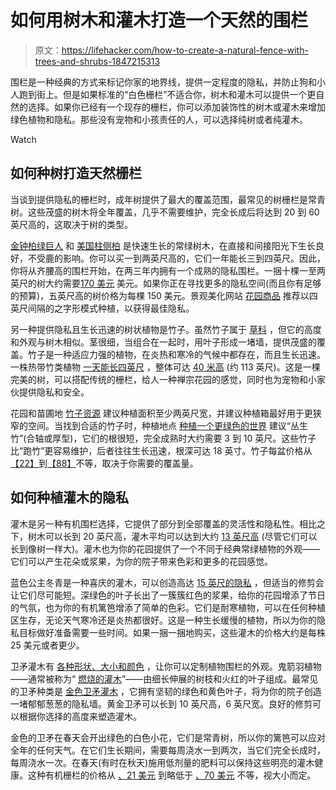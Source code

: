 # 如何用树木和灌木打造一个天然的围栏

> 原文：<https://lifehacker.com/how-to-create-a-natural-fence-with-trees-and-shrubs-1847215313>

围栏是一种经典的方式来标记你家的地界线，提供一定程度的隐私，并防止狗和小人跑到街上。但是如果标准的“白色栅栏”不适合你，树木和灌木可以提供一个更自然的选择。如果你已经有一个现存的栅栏，你可以添加装饰性的树木或灌木来增加绿色植物和隐私。那些没有宠物和小孩责任的人，可以选择纯树或者纯灌木。

Watch

## 如何种树打造天然栅栏

当谈到提供隐私的栅栏时，成年树提供了最大的覆盖范围，最常见的树栅栏是常青树。这些茂盛的树木将全年覆盖，几乎不需要维护，完全长成后将达到 20 到 60 英尺高的，这取决于树的类型。

[金钟柏绿巨人](https://www.arborday.org/trees/treeguide/treedetail.cfm?itemID=779) 和 [美国柱侧柏](http://www.americanpillarnursery.com/) 是快速生长的常绿树木，在直接和间接阳光下生长良好，不受鹿的影响。你可以买一到两英尺高的，它们一年能长三到四英尺。因此，你将从齐腰高的围栏开始，在两三年内拥有一个成熟的隐私围栏。一捆十棵一至两英尺的树大约需要[170 美元](https://gardengoodsdirect.com/products/american-pillar-arborvitae-trees?variant=31264570900522&utm_medium=cpc&utm_source=google&utm_campaign=Google%20Shopping&gclid=CjwKCAjwrPCGBhALEiwAUl9X08KoneTUWAMfYZHoBAmM9ewc8tQpvZHikYr-fmCXMhSOCMoA687YihoCHAcQAvD_BwE) 美元。如果你正在寻找更多的隐私空间(而且你有足够的预算)，五英尺高的树价格为每棵 150 美元。景观美化网站 [花园商品](https://gardengoodsdirect.com/products/american-pillar-arborvitae-trees?variant=31264570900522&utm_medium=cpc&utm_source=google&utm_campaign=Google%20Shopping&gclid=CjwKCAjwrPCGBhALEiwAUl9X08KoneTUWAMfYZHoBAmM9ewc8tQpvZHikYr-fmCXMhSOCMoA687YihoCHAcQAvD_BwE) 推荐以四英尺间隔的之字形模式种植，以获得最佳隐私。

另一种提供隐私且生长迅速的树状植物是竹子。虽然竹子属于 [草科](https://www.sciencedaily.com/terms/bamboo.htm) ，但它的高度和外观与树木相似。茎很细，当组合在一起时，用叶子形成一堵墙，提供茂盛的覆盖。竹子是一种适应力强的植物，在炎热和寒冷的气候中都存在，而且生长迅速。一株热带竹类植物 [一天能长四英尺](https://www.gardenista.com/posts/bamboo-pros-cons-everything-you-need-know/#:~:text=Bamboo%20grows%20lightning%20fast.&text=Some%20tropical%20species'%20new%20shoots,major%20renewable%20and%20sustainable%20crop.) ，整体可达 [40 米高](https://www.sciencedaily.com/terms/bamboo.htm) (约 113 英尺)。这是一棵完美的树，可以搭配传统的栅栏，给人一种禅宗花园的感觉，同时也为宠物和小家伙提供隐私和安全。

花园和苗圃地 [竹子资源](https://bamboosourcery.com/project/bamboo-for-privacy-screening/) 建议种植面积至少两英尺宽，并建议种植箱最好用于更狭窄的空间。当找到合适的竹子时，种植地点 [种植一个更绿色的世界](https://www.growingagreenerworld.com/green-fences-make-good-neighbors-unless-its-bamboo/) 建议“丛生竹”(合轴或厚型)，它们的根很短，完全成熟时大约需要 3 到 10 英尺。这些竹子比“跑竹”更容易维护，后者往往生长迅速，根深可达 18 英寸。竹子每盆价格从[【22】](https://bambooman.com.au/variety-view/south-kalimantan-bambusa-luteostriata/)到[【88】](https://bambooman.com.au/variety-view/thai-silk-bamboo-bambusa-nana/)不等，取决于你需要的覆盖量。

## 如何种植灌木的隐私

灌木是另一种有机围栏选择，它提供了部分到全部覆盖的灵活性和隐私性。相比之下，树木可以长到 20 英尺高，灌木平均可以达到大约 [13 英尺高](https://www.thespruce.com/the-difference-between-trees-and-shrubs-3269804#:~:text=Characteristics%20of%20Shrubs&text=Shrubs%20will%20usually%20have%20a,is%20smaller%20than%20most%20trees.%22) (尽管它们可以长到像树一样大)。灌木也为你的花园提供了一个不同于经典常绿植物的外观——它们可以产生花朵或浆果，为你的院子带来色彩和更多的花园感觉。

蓝色公主冬青是一种喜庆的灌木，可以创造高达 [15 英尺的隐私](https://www.missouribotanicalgarden.org/PlantFinder/PlantFinderDetails.aspx?kempercode=d470) ，但适当的修剪会让它们尽可能短。深绿色的叶子长出了一簇簇红色的浆果，给你的花园增添了节日的气氛，也为你的有机篱笆增添了简单的色彩。它们是耐寒植物，可以在任何种植区生存，无论天气寒冷还是炎热都很好。这是一种生长缓慢的植物，所以为你的隐私目标做好准备需要一些时间。如果一捆一捆地购买，这些灌木的价格大约是每株 25 美元或者更少。

卫矛灌木有 [各种形状、大小和颜色](https://www.gardeningknowhow.com/ornamental/shrubs/euonymus/euonymus-plant-varieties.htm) ，让你可以定制植物围栏的外观。鬼箭羽植物——通常被称为“ [燃烧的灌木](https://www.gardeningknowhow.com/ornamental/shrubs/burning-bush/burning-bush-care.htm)”——由细长伸展的树枝和火红的叶子组成。最常见的卫矛种类是 [金色卫矛灌木](https://www.gardeningknowhow.com/ornamental/shrubs/golden-euonymus/golden-euonymus-care.htm) ，它拥有坚韧的绿色和黄色叶子，将为你的院子创造一堵郁郁葱葱的隐私墙。黄金卫矛可以长到 10 英尺高，6 英尺宽。良好的修剪可以根据你选择的高度来塑造灌木。

金色的卫矛在春天会开出绿色的白色小花，它们是常青树，所以你的篱笆可以应对全年的任何天气。在它们生长期间，需要每周浇水一到两次，当它们完全长成时，每周浇水一次。在春天(有时在秋天)施用低剂量的肥料可以保持这些明亮的灌木健康。这种有机栅栏的价格从 [、21 美元](https://www.lowes.com/pd/National-Plant-Network-1-Gallon-Mixed-Foundation-Hedge-Shrub-N-A/5000030273?cm_mmc=shp-_-c-_-prd-_-lwn-_-google-_-pla-_--_-sosinternet-livenursery-_-5000030273-_-0&placeholder=null&ds_rl=1286981&gclid=CjwKCAjwz_WGBhA1EiwAUAxIcZ3wDhlxxQlkYjNxoa9i3ZVlThX-pe2TM4-ygGJSqlXCvb22P456YxoCGhUQAvD_BwE&gclsrc=aw.ds) 到略低于 [、70 美元](https://www.brighterblooms.com/products/golden-euonymus?variant=14175944409149&gclid=CjwKCAjwz_WGBhA1EiwAUAxIccWPvm2EDxGuMCeDOFMJQJgJnbsQO90SwW4NRx8SmqPVv4OPZxS4DBoCRwsQAvD_BwE) 不等，视大小而定。